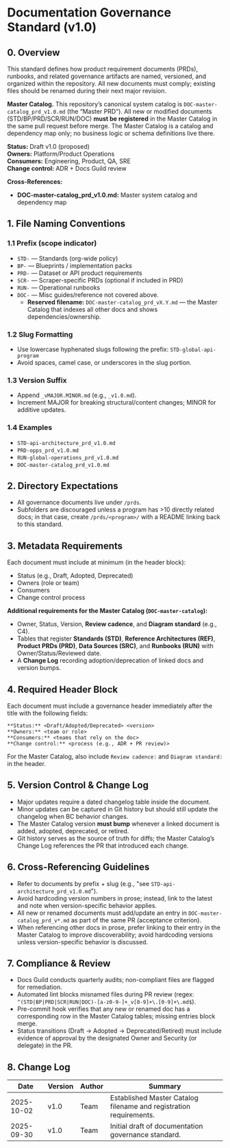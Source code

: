 # Documentation Governance Standard (v1.0)

## 0. Overview
This standard defines how product requirement documents (PRDs), runbooks, and related governance artifacts are named, versioned, and organized within the repository. All new documents must comply; existing files should be renamed during their next major revision.

**Master Catalog.** This repository’s canonical system catalog is `DOC-master-catalog_prd_v1.0.md` (the “Master PRD”). All new or modified documents (STD/BP/PRD/SCR/RUN/DOC) **must be registered** in the Master Catalog in the same pull request before merge. The Master Catalog is a catalog and dependency map only; no business logic or schema definitions live there.

**Status:** Draft v1.0 (proposed)  
**Owners:** Platform/Product Operations  
**Consumers:** Engineering, Product, QA, SRE  
**Change control:** ADR + Docs Guild review  

**Cross-References:**
- **DOC-master-catalog_prd_v1.0.md:** Master system catalog and dependency map

## 1. File Naming Conventions
### 1.1 Prefix (scope indicator)
- `STD-` — Standards (org-wide policy)
- `BP-` — Blueprints / implementation packs
- `PRD-` — Dataset or API product requirements
- `SCR-` — Scraper-specific PRDs (optional if included in PRD)
- `RUN-` — Operational runbooks
- `DOC-` — Misc guides/reference not covered above.
  - **Reserved filename:** `DOC-master-catalog_prd_vX.Y.md` — the Master Catalog that indexes all other docs and shows dependencies/ownership.

### 1.2 Slug Formatting
- Use lowercase hyphenated slugs following the prefix: `STD-global-api-program`
- Avoid spaces, camel case, or underscores in the slug portion.

### 1.3 Version Suffix
- Append `_vMAJOR.MINOR.md` (e.g., `_v1.0.md`).
- Increment MAJOR for breaking structural/content changes; MINOR for additive updates.

### 1.4 Examples
- `STD-api-architecture_prd_v1.0.md`
- `PRD-opps_prd_v1.0.md`
- `RUN-global-operations_prd_v1.0.md`
- `DOC-master-catalog_prd_v1.0.md`

## 2. Directory Expectations
- All governance documents live under `/prds`.
- Subfolders are discouraged unless a program has >10 directly related docs; in that case, create `/prds/<program>/` with a README linking back to this standard.

## 3. Metadata Requirements
Each document must include at minimum (in the header block):
- Status (e.g., Draft, Adopted, Deprecated)
- Owners (role or team)
- Consumers
- Change control process

**Additional requirements for the Master Catalog (`DOC-master-catalog`):**
- Owner, Status, Version, **Review cadence**, and **Diagram standard** (e.g., C4).
- Tables that register **Standards (STD)**, **Reference Architectures (REF)**, **Product PRDs (PRD)**, **Data Sources (SRC)**, and **Runbooks (RUN)** with Owner/Status/Reviewed date.
- A **Change Log** recording adoption/deprecation of linked docs and version bumps.

## 4. Required Header Block
Each document must include a governance header immediately after the title with the following fields:

```
**Status:** <Draft/Adopted/Deprecated> <version>
**Owners:** <team or role>
**Consumers:** <teams that rely on the doc>
**Change control:** <process (e.g., ADR + PR review)>
```

For the Master Catalog, also include `Review cadence:` and `Diagram standard:` in the header.

## 5. Version Control & Change Log
- Major updates require a dated changelog table inside the document.
- Minor updates can be captured in Git history but should still update the changelog when BC behavior changes.
- The Master Catalog version **must bump** whenever a linked document is added, adopted, deprecated, or retired.
- Git history serves as the source of truth for diffs; the Master Catalog’s Change Log references the PR that introduced each change.

## 6. Cross-Referencing Guidelines
- Refer to documents by prefix + slug (e.g., "see `STD-api-architecture_prd_v1.0.md`").
- Avoid hardcoding version numbers in prose; instead, link to the latest and note when version-specific behavior applies.
- All new or renamed documents must add/update an entry in `DOC-master-catalog_prd_v*.md` as part of the same PR (acceptance criterion).
- When referencing other docs in prose, prefer linking to their entry in the Master Catalog to improve discoverability; avoid hardcoding versions unless version-specific behavior is discussed.

## 7. Compliance & Review
- Docs Guild conducts quarterly audits; non-compliant files are flagged for remediation.
- Automated lint blocks misnamed files during PR review (regex: `^(STD|BP|PRD|SCR|RUN|DOC)-[a-z0-9-]+_v[0-9]+\.[0-9]+\.md$`).
- Pre-commit hook verifies that any new or renamed doc has a corresponding row in the Master Catalog tables; missing entries block merge.
- Status transitions (Draft → Adopted → Deprecated/Retired) must include evidence of approval by the designated Owner and Security (or delegate) in the PR.

## 8. Change Log
| Date       | Version | Author | Summary |
|------------|---------|--------|---------|
| 2025-10-02 | v1.0    | Team   | Established Master Catalog filename and registration requirements. |
| 2025-09-30 | v1.0    | Team   | Initial draft of documentation governance standard. |
